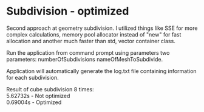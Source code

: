 # Subdivision - optimized

Second approach at geometry subdivision. I utilized things like SSE for more complex calculations, memory pool allocator instead of "new" for fast allocation and another much faster than std, vector container class.

Run the application from command prompt using parameters two parameters: numberOfSubdivisions nameOfMeshToSubdivide.

Application will automatically generate the log.txt file containing information for each subdivision.

Result of cube subdivision 8 times:  
5.62732s - Not optimized  
0.69004s - Optimized
